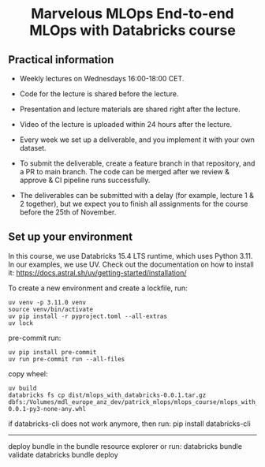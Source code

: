 <h1 align="center">
Marvelous MLOps End-to-end MLOps with Databricks course

## Practical information
- Weekly lectures on Wednesdays 16:00-18:00 CET.
- Code for the lecture is shared before the lecture.
- Presentation and lecture materials are shared right after the lecture.
- Video of the lecture is uploaded within 24 hours after the lecture.

- Every week we set up a deliverable, and you implement it with your own dataset.
- To submit the deliverable, create a feature branch in that repository, and a PR to main branch. The code can be merged after we review & approve & CI pipeline runs successfully.
- The deliverables can be submitted with a delay (for example, lecture 1 & 2 together), but we expect you to finish all assignments for the course before the 25th of November.


## Set up your environment
In this course, we use Databricks 15.4 LTS runtime, which uses Python 3.11.
In our examples, we use UV. Check out the documentation on how to install it: https://docs.astral.sh/uv/getting-started/installation/

To create a new environment and create a lockfile, run:

```
uv venv -p 3.11.0 venv
source venv/bin/activate
uv pip install -r pyproject.toml --all-extras
uv lock
```

pre-commit run:

```
uv pip install pre-commit
uv run pre-commit run --all-files
```

copy wheel:

```
uv build
databricks fs cp dist/mlops_with_databricks-0.0.1.tar.gz dbfs:/Volumes/mdl_europe_anz_dev/patrick_mlops/mlops_course/mlops_with_databricks-0.0.1-py3-none-any.whl

```

if databricks-cli does not work anymore, then run:
pip install databricks-cli

----

deploy bundle in the bundle resource explorer or run:
databricks bundle validate
databricks bundle deploy